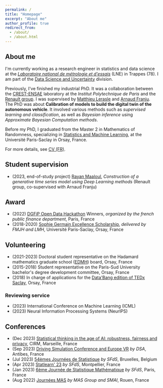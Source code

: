```yaml
---
permalink: /
title: "Homepage"
excerpt: "About me"
author_profile: true
redirect_from: 
  - /about/
  - /about.html
---
```


## About me

I'm currently working as a research engineer in statistics and data science at the [*Laboratoire national de métrologie et d'essais*](https://www.lne.fr/) (LNE) in Trappes (78). I am part of the [Data Science and Uncertainty](https://www.lne.fr/fr/assistance-technique/traitement-donnees) division.

Previously, I've finished my industrial PhD. It was a collaboration between the [CREST-ENSAE](https://crest.science/) laboratory at the *Institut Polytechnique de Paris* and the [Renault group](https://www.renaultgroup.com/). I was supervised by [Matthieu Lerasle](http://lerasle.perso.math.cnrs.fr/index.html) and [Arnaud Franju](https://www.linkedin.com/in/arnaud-franju-723a611/).  
The PhD was about **Calibration of models to build the digital twin of the autonomous vehicle**. It involved various methods such as *supervised learning and classification*, as well as *Bayesian inference* using *Approximate Bayesian Computation methods*.

Before my PhD, I graduated from the Master 2 in Mathematics of Randomness, specializing in [Statistics and Machine Learning](https://master-statml.imo.universite-paris-saclay.fr/), at the Université Paris-Saclay in Orsay, France.  

For more details, see [CV (FR)](../files/cv.pdf). 

## Student supervision

* (2023, end-of-study project) [Rayan Maaloul](https://www.linkedin.com/in/rayan-maaloul-9b3606217/?originalSubdomain=fr), *Construction of a generative time series model using Deep Learning methods* (Renault group, co-supervised with Arnaud Franju)

## Award

* (2022) [DGFiP Open Data Hackathon](https://hackaton-dgfip-2022.github.io/) Winners, *organized by the french public finance department*, Paris, France
* (2018-2020) [Sophie Germain Excellence Scholarship](https://www.fondation-hadamard.fr/fr/programmes/les-programmes-transverses/le-programme-gradue/candidater-a-une-bourse-sophie-germain/), *delivered by FMJH and LMH*, Université Paris-Saclay, Orsay, France

## Volunteering

* (2021-2023) Doctoral student representative on the Hadamard mathematics graduate school ([EDMH](https://www.fondation-hadamard.fr/fr/campus-de-paris-saclay/formation/edmh/)) board, Orsay, France
* (2015-2018) Student representative on the Paris-Sud University bachelor's degree development committee, Orsay, France
* (2018) In charge of applications for the [Data'Bang edition of TEDx Saclay](https://tedxsaclay.com/fr/editions/data-bang), Orsay, France

### Reviewing service

* (2023) International Conference on Machine Learning (ICML)
* (2023) Neural Information Processing Systems (NeurIPS)

## Conferences

* (Dec 2023) [Statistical thinking in the age of AI: robustness, fairness and privacy](https://conferences.cirm-math.fr/3087.html), CIRM, Marseille, France
* (Sep 2023) [Driving Simulation Conference and Europe VR](https://dsc2023.org/) *by DSA*, Antibes, France
* (Jul 2023) [54èmes Journées de Statistique](https://jds2023.sciencesconf.org/) *by SFdS*, Bruxelles, Belgium
* (Apr 2023) [Statlearn' 23](https://statlearn.sciencesconf.org/) *by SFdS*, Montpellier, France
* (Jan 2023) [6ème Journée de Statistique Mathématique](https://statmath2023.sciencesconf.org/) *by SFdS*, Paris, France
* (Aug 2022) [Journées MAS](https://mas2022.sciencesconf.org/) *by MAS Group and SMAI*, Rouen, France
